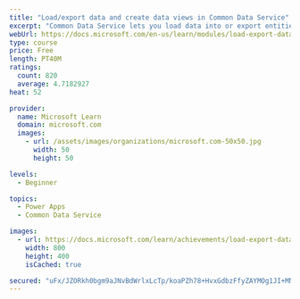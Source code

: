 ```yaml
---
title: "Load/export data and create data views in Common Data Service"
excerpt: "Common Data Service lets you load data into or export entities from other entities by using Microsoft Excel. You can also create views to quickly review data that is stored within an entity."
webUrl: https://docs.microsoft.com/en-us/learn/modules/load-export-data-create-data-views/
type: course
price: Free
length: PT40M
ratings:
  count: 820
  average: 4.7182927
heat: 52

provider:
  name: Microsoft Learn
  domain: microsoft.com
  images:
    - url: /assets/images/organizations/microsoft.com-50x50.jpg
      width: 50
      height: 50

levels:
  - Beginner

topics:
  - Power Apps
  - Common Data Service

images:
  - url: https://docs.microsoft.com/learn/achievements/load-export-data-create-data-views-social.png
    width: 800
    height: 400
    isCached: true

secured: "uFx/JZORkh0bgm9aJNvBdWrlxLcTp/koaPZh78+HvxGdbzFfyZAYMOg1JI+MNIhrFN25S6d8vH+ouiPYtmTAh1mnKKJZPrxxa6KuRR0KBTljxs9u6vOVQMDteELwJXUP/OrpXoRPoXOOncq1HqdRP1Wup86PYv1hU1IJ4VC9Qt8175N/1J0XrEAT6U8ysGcztAGP1+xtXwGRS9MRoeLjnAvaOqGmL9rdvfz0CQbBGWIdHSjEfcl4A1eofdUPajBmhbOaO0J3anVydvag5M+BjiPLjZDYEEFMUMqdFkUzA9myUAM+rgQM9bCWEUuH9tcwm3NGHq+Rs2+RRqa180mUNwmkeMdWoP7UyS3YvrBnYRkHkwuWZdesu1iLMu/oFWb1cJoXfyxK3mwp9BFgkDfC5w63OexfpSea07UhS0M1eys=;MihEr0gVo3gUMkgjJjsA5A=="
---
```


